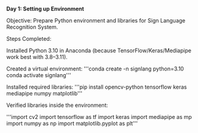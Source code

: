 **Day 1: Setting up Environment**

Objective: Prepare Python environment and libraries for Sign Language Recognition System.

Steps Completed:

Installed Python 3.10 in Anaconda (because TensorFlow/Keras/Mediapipe work best with 3.8–3.11).

Created a virtual environment:
'''conda create -n signlang python=3.10
conda activate signlang'''


Installed required libraries:
'''pip install opencv-python tensorflow keras mediapipe numpy matplotlib'''


Verified libraries inside the environment:

'''import cv2
import tensorflow as tf
import keras
import mediapipe as mp
import numpy as np
import matplotlib.pyplot as plt'''
